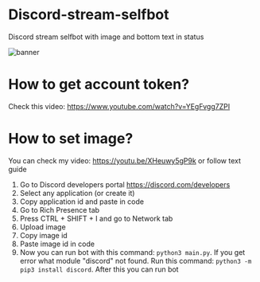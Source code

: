 # Discord-stream-selfbot
Discord stream selfbot with image and bottom text in status

![banner](https://cdn.discordapp.com/attachments/884982510013022251/1008620032479219783/unknown.png)

# How to get account token?
Check this video: https://www.youtube.com/watch?v=YEgFvgg7ZPI

# How to set image?
You can check my video: https://youtu.be/XHeuwy5gP9k
or follow text guide

1. Go to Discord developers portal https://discord.com/developers
2. Select any application (or create it)
3. Copy application id and paste in code
4. Go to Rich Presence tab
5. Press CTRL + SHIFT + I and go to Network tab
6. Upload image
7. Copy image id
8. Paste image id in code
9. Now you can run bot with this command: ```python3 main.py```.
If you get error what module "discord" not found. Run this command: ```python3 -m pip3 install discord```. After this you can run bot
